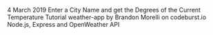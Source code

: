 4 March 2019
Enter a City Name and get the Degrees of the Current Temperature
Tutorial weather-app by Brandon Morelli on codeburst.io
Node.js, Express and OpenWeather API
